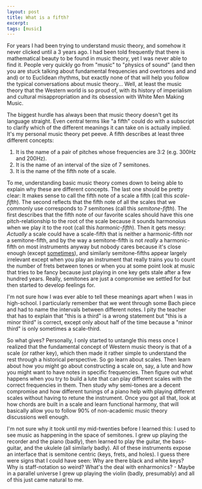```yaml
---
layout: post
title: What is a fifth?
excerpt: 
tags: [music]
---
```


For years I had been trying to understand music theory, and somehow it never clicked until a 3 years ago. I had been told frequently that there is mathematical beauty to be found in music theory, yet I was never able to find it. People very quickly go from "music" to "physics of sound" (and then you are stuck talking about fundamental frequencies and overtones and and and) or to Euclidean rhythms, but exactly none of that will help you follow the typical conversations about music theory... Well, at least the music theory that the Western world is so proud of, with its history of imperialism and cultural misappropriation and its obsession with White Men Making Music.

The biggest hurdle has always been that music theory doesn't get its language straight. Even central terms like "a fifth" could do with a subscript to clarify which of the different meanings it can take on is actually implied. It's my personal music theory pet peeve. A fifth describes at least three different concepts:
 1. It is the name of a pair of pitches whose frequencies are 3:2 (e.g. 300Hz and 200Hz).
 2. It is the name of an interval of the size of 7 semitones.
 3. It is the name of the fifth note of a scale.

To me, understanding basic music theory comes down to being able to explain why these are different concepts. The last one should be pretty clear: It makes sense to call the fifth note of a scale a fifth (call this _scale-fifth_). The second reflects that the fifth note of all the scales that we commonly use corresponds to 7 semitones (call this _semitone-fifth_). The first describes that the fifth note of our favorite scales should have this one pitch-relationship to the root of the scale because it sounds harmonoius when we play it to the root (call this _harmonic-fifth_).
Then it gets messy: _Actually_ a scale could have a scale-fifth that is neither a harmonic-fifth nor a semitone-fifth, and by the way a semitone-fifth is not _really_ a harmonic-fifth on most instruments anyway but nobody cares because it's close enough (except [sometimes](https://en.wikipedia.org/wiki/Wolf_interval)), and similarly semitone-fifths appear largely irrelevant except when you play an instrument that really trains you to count the number of frets between tones or when you at some point look at music that tries to be fancy because just playing in one key gets stale after a few hundred years. Really, semitones are just a compromise we settled for but then started to develop feelings for.

I'm not sure how I was ever able to tell these meanings apart when I was in high-school. I particularly remember that we went through some Bach piece and had to name the intervals between different notes. I pity the teacher that has to explain that "this is a third" is a wrong statement but "this is a minor third" is correct, except only about half of the time because a "minor third" is only sometimes a scale-third.

So what gives? Personally, I only started to untangle this mess once I realized that the fundamental concept of Western music theory is that of a scale (or rather key), which then made it rather simple to understand the rest through a historical perspective. So go learn about scales. Then learn about how you might go about constructing a scale on, say, a lute and how you might want to have notes in specific frequencies. Then figure out what happens when you try to build a lute that can play different scales with the correct frequencies in them. Then study why semi-tones are a decent compromise and how different tunings of a piano help with playing different scales without having to retune the instrument. Once you got all that, look at how chords are built in a scale and learn functional harmony, that will basically allow you to follow 90% of non-academic music theory discussions well enough.

I'm not sure why it took until my mid-twenties before I learned this: I used to see music as happening in the space of semitones. I grew up playing the recorder and the piano (badly), then learned to play the guitar, the bass-guitar, and the ukulele (all similarly badly). All of these instruments expose an interface that is semitone centric (keys, frets, and holes). I guess there were signs that I could have seen: Why are there black and white keys? Why is staff-notation so weird? What's the deal with enharmonics? - Maybe in a parallel universe I grew up playing the violin (badly, presumably) and all of this just came natural to me.